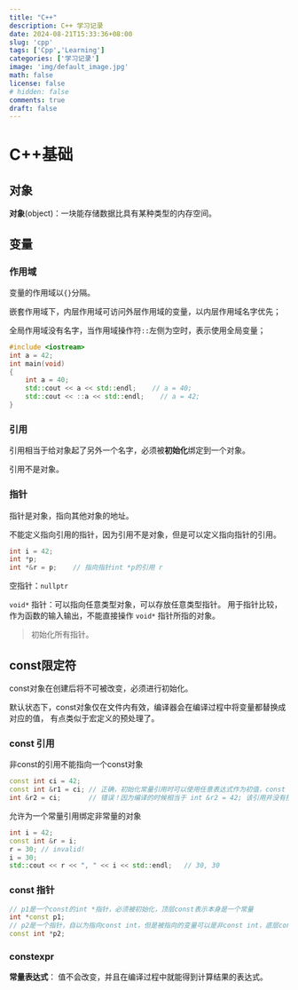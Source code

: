 ```yaml
---
title: "C++"
description: C++ 学习记录
date: 2024-08-21T15:33:36+08:00
slug: 'cpp'
tags: ['Cpp','Learning']
categories: ['学习记录']
image: 'img/default_image.jpg'
math: false
license: false
# hidden: false
comments: true
draft: false
---
```


# C++基础
## 对象

**对象**(object)：一块能存储数据比具有某种类型的内存空间。

## 变量
### 作用域

变量的作用域以`{}`分隔。

嵌套作用域下，内层作用域可访问外层作用域的变量，以内层作用域名字优先；

全局作用域没有名字，当作用域操作符`::`左侧为空时，表示使用全局变量；

```cpp
#include <iostream>
int a = 42;
int main(void)
{
    int a = 40;
    std::cout << a << std::endl;    // a = 40;
    std::cout << ::a << std::endl;    // a = 42;
}
```
### 引用

引用相当于给对象起了另外一个名字，必须被**初始化**绑定到一个对象。

引用不是对象。

### 指针

指针是对象，指向其他对象的地址。

不能定义指向引用的指针，因为引用不是对象，但是可以定义指向指针的引用。

```cpp
int i = 42;
int *p;
int *&r = p;    // 指向指针int *p的引用 r
```

空指针：`nullptr`

`void*` 指针：可以指向任意类型对象，可以存放任意类型指针。
用于指针比较，作为函数的输入输出，不能直接操作 `void*` 指针所指的对象。

> 初始化所有指针。

## const限定符

const对象在创建后将不可被改变，必须进行初始化。

默认状态下，const对象仅在文件内有效，编译器会在编译过程中将变量都替换成对应的值，
有点类似于宏定义的预处理了。

### const 引用

非const的引用不能指向一个const对象
```cpp
const int ci = 42;
const int &r1 = ci; // 正确，初始化常量引用时可以使用任意表达式作为初值，const int &r1 = 42;
int &r2 = ci;       // 错误！因为编译的时候相当于 int &r2 = 42; 该引用并没有指向一个对象
```

允许为一个常量引用绑定非常量的对象
```cpp
int i = 42;
const int &r = i;
r = 30; // invalid!
i = 30;
std::cout << r << ", " << i << std::endl;   // 30, 30
```

### const 指针

```cpp
// p1是一个const的int *指针，必须被初始化，顶层const表示本身是一个常量
int *const p1;  
// p2是一个指针，自以为指向const int，但是被指向的变量可以是非const int，底层const，表示指向的对象为一个常量
const int *p2;
```

### constexpr

**常量表达式**： 值不会改变，并且在编译过程中就能得到计算结果的表达式。







